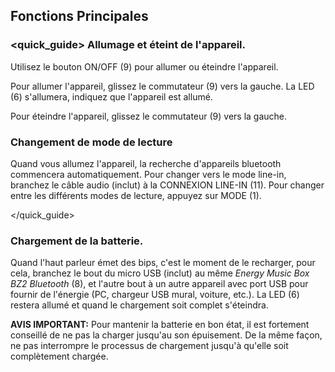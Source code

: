 ## Fonctions Principales

### <quick_guide> Allumage et éteint de l'appareil.

Utilisez le bouton ON/OFF (9) pour allumer ou éteindre l'appareil.

Pour allumer l'appareil, glissez le commutateur (9) vers la gauche. La LED (6) s'allumera, indiquez que l'appareil est allumé.

Pour éteindre l'appareil, glissez le commutateur (9) vers la gauche.


### Changement de mode de lecture

Quand vous allumez l'appareil, la recherche d'appareils bluetooth commencera automatiquement. Pour changer vers le mode line-in, branchez le câble audio (inclut) à la CONNEXION LINE-IN (11). Pour changer entre les différents modes de lecture, appuyez sur MODE (1).

</quick_guide>

### Chargement de la batterie.

Quand l'haut parleur émet des bips, c'est le moment de le recharger, pour cela, branchez le bout du micro USB (inclut) au même *Energy Music Box BZ2 Bluetooth* (8), et l'autre bout à un autre appareil avec port USB pour fournir de l'énergie (PC, chargeur USB mural, voiture, etc.). La LED (6) restera allumé et quand le chargement soit complet s'éteindra.

**AVIS IMPORTANT:** Pour mantenir la batterie en bon état, il est fortement conseillé de ne pas la charger jusqu'au son épuisement. De la même façon, ne pas interrompre le processus de chargement jusqu'à qu'elle soit complètement chargée.
